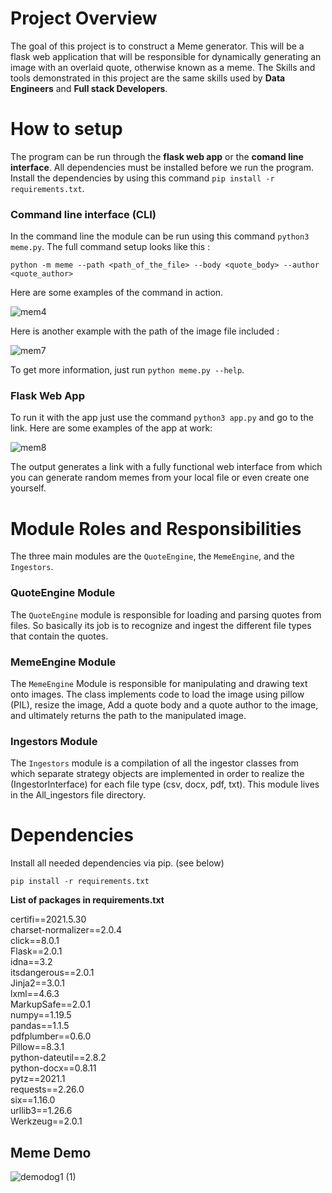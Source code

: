 # Project Overview
The goal of this project is to construct a Meme generator. This will be a flask web application that will be responsible for dynamically generating an image with an overlaid quote, otherwise known as a meme. The Skills and tools demonstrated in this project are the same skills used by **Data Engineers** and **Full stack Developers**.


# How to setup 
The program can be run through the **flask web app** or the **comand line interface**. All dependencies must be installed before we run the program. Install the dependencies by using this command `pip install -r requirements.txt`.
### Command line interface (CLI)
In the command line the module can be run using this command `python3 meme.py`.
The full command setup looks like this :
    
    python -m meme --path <path_of_the_file> --body <quote_body> --author <quote_author>
    
Here are some examples of the command in action.  

![mem4](https://user-images.githubusercontent.com/111069500/188812939-8742dc12-0b51-4494-a172-0defa434f762.PNG)

Here is another example with the path of the image file included :

![mem7](https://user-images.githubusercontent.com/111069500/188813424-585c3d3d-0793-4e1f-8d2b-c916c2511fb8.PNG)

To get more information, just run `python meme.py --help`.
    
### Flask Web App
To run it with the app just use the command `python3 app.py` and go to the link.
Here are some examples of the app at work:

![mem8](https://user-images.githubusercontent.com/111069500/188956984-84b0cf4e-2884-4a15-bcb8-32a7f94139f4.PNG)

The output generates a link with a fully functional web interface from which you can generate random memes from your local file or even create one yourself.


# Module Roles and Responsibilities
The three main modules are the `QuoteEngine`, the `MemeEngine`, and the `Ingestors`.

### QuoteEngine Module
The `QuoteEngine` module is responsible for loading and parsing quotes from files. So basically its job is to recognize and ingest the different file types that contain the quotes. 

### MemeEngine Module
The `MemeEngine` Module is responsible for manipulating and drawing text onto images. The class implements code to load the image using pillow (PIL), resize the image, Add a quote body and a quote author to the image, and ultimately returns the path to the manipulated image. 
  
### Ingestors Module
The `Ingestors` module is a compilation of all the ingestor classes from which separate strategy objects are implemented in order to realize the (IngestorInterface) for each file type (csv, docx, pdf, txt). This module lives in the All_ingestors file directory.


# Dependencies
Install all needed dependencies via pip. (see below)

    pip install -r requirements.txt
    

**List of packages in requirements.txt**

certifi==2021.5.30    
charset-normalizer==2.0.4     
click==8.0.1     
Flask==2.0.1    
idna==3.2     
itsdangerous==2.0.1     
Jinja2==3.0.1       
lxml==4.6.3     
MarkupSafe==2.0.1       
numpy==1.19.5      
pandas==1.1.5     
pdfplumber==0.6.0     
Pillow==8.3.1      
python-dateutil==2.8.2      
python-docx==0.8.11     
pytz==2021.1     
requests==2.26.0      
six==1.16.0      
urllib3==1.26.6        
Werkzeug==2.0.1      





## Meme Demo

![demodog1 (1)](https://user-images.githubusercontent.com/83828200/218630199-14ba6d47-3296-48e8-96a8-cfff554ef652.gif)
